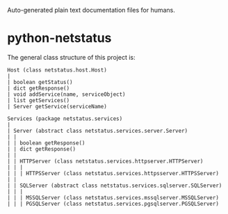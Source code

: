 Auto-generated plain text documentation files for humans. 

python-netstatus
================

The general class structure of this project is:

    Host (class netstatus.host.Host)
    |
    | boolean getStatus()
    | dict getResponse()
    | void addService(name, serviceObject)
    | list getServices()
    | Server getService(serviceName)

    Services (package netstatus.services)
    |
    | Server (abstract class netstatus.services.server.Server)
    | | 
    | | boolean getResponse()
    | | dict getResponse()
    | |
    | | HTTPServer (class netstatus.services.httpserver.HTTPServer)
    | | |
    | | | HTTPSServer (class netstatus.services.httpsserver.HTTPSServer)
    | |
    | | SQLServer (abstract class netstatus.services.sqlserver.SQLServer)
    | | |
    | | | MSSQLServer (class netstatus.services.mssqlserver.MSSQLServer)
    | | | PGSQLServer (class netstatus.services.pgsqlserver.PGSQLServer)
